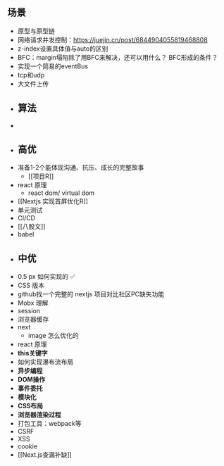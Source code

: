 ## 场景
- 原型与原型链
- 网络请求并发控制：https://juejin.cn/post/6844904055819468808
- z-index设置具体值与auto的区别
- BFC：margin塌陷除了用BFC来解决，还可以用什么？ BFC形成的条件？
- 实现一个简易的eventBus
- tcp和udp
- 大文件上传
- ## 算法
-
- ## 高优
- 准备1-2个能体现沟通、抗压、成长的完整故事
	- [[项目R]]
- react 原理
	- react dom/ virtual dom
- [[Nextjs 实现首屏优化R]]
- 单元测试
- CI/CD
- [[八股文]]
- babel
- ## 中优
- 0.5 px 如何实现的 ✅
- CSS 版本
- github找一个完整的 nextjs 项目对比社区PC缺失功能
- Mobx 理解
- session
- 浏览器缓存
- next
	- image 怎么优化的
- react 原理
- **this关键字**
- 如何实现瀑布流布局
- **异步编程**
- **DOM操作**
- **事件委托**
- **模块化**
- **CSS布局**
- **浏览器渲染过程**
- 打包工具：webpack等
- CSRF
- XSS
- cookie
- [[Next.js查漏补缺]]
